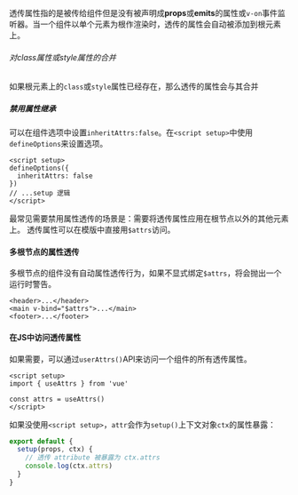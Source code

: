 透传属性指的是被传给组件但是没有被声明成**props**或**emits**的属性或`v-on`事件监听器。当一个组件以单个元素为根作渲染时，透传的属性会自动被添加到根元素上。
###### 对class属性或style属性的合并
如果根元素上的`class`或`style`属性已经存在，那么透传的属性会与其合并
##### 禁用属性继承
可以在组件选项中设置`inheritAttrs:false`。在`<script setup>`中使用`defineOptions`来设置选项。
```vue
<script setup>
defineOptions({
  inheritAttrs: false
})
// ...setup 逻辑
</script>
```
最常见需要禁用属性透传的场景是：需要将透传属性应用在根节点以外的其他元素上。
透传属性可以在模版中直接用`$attrs`访问。
#### 多根节点的属性透传
多根节点的组件没有自动属性透传行为，如果不显式绑定`$attrs`，将会抛出一个运行时警告。
```vue
<header>...</header>
<main v-bind="$attrs">...</main>
<footer>...</footer>
```
#### 在JS中访问透传属性
如果需要，可以通过`userAttrs()`API来访问一个组件的所有透传属性。
```vue
<script setup>
import { useAttrs } from 'vue'

const attrs = useAttrs()
</script>
```
如果没使用`<script setup>`，`attr`会作为`setup()`上下文对象`ctx`的属性暴露：
```js
export default {
  setup(props, ctx) {
    // 透传 attribute 被暴露为 ctx.attrs
    console.log(ctx.attrs)
  }
}
```